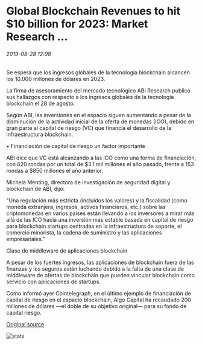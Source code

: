 # Global Blockchain Revenues to hit $10 billion for 2023: Market Research ...

###### 2019-08-28 12:08

Se espera que los ingresos globales de la tecnología blockchain alcancen los 10.000 millones de dólares en 2023.

La firma de asesoramiento del mercado tecnológico ABI Research publicó sus hallazgos con respecto a los ingresos globales de la tecnología blockchain el 28 de agosto.

Según ABI, las inversiones en el espacio siguen aumentando a pesar de la disminución de la actividad inicial de la oferta de monedas (ICO), debido en gran parte al capital de riesgo (VC) que financia el desarrollo de la infraestructura blockchain.

• Financiación de capital de riesgo un factor importante

ABI dice que VC está alcanzando a las ICO como una forma de financiación, con 620 rondas por un total de $3.1 mil millones el año pasado, frente a 153 rondas a $850 millones el año anterior.

Michela Menting, directora de investigación de seguridad digital y blockchain de ABI, dijo:

"Una regulación más estricta (incluidos los valores) y la fiscalidad (como moneda extranjera, ingresos, activos financieros, etc.) sobre las criptomonedas en varios países están llevando a los inversores a mirar más allá de las ICO hacia una inversión más estable basada en capital de riesgo para blockchain startups centradas en la infraestructura de soporte, el comercio minorista, la cadena de suministro y las aplicaciones empresariales."

Clase de middleware de aplicaciones blockchain

A pesar de los fuertes ingresos, las aplicaciones de blockchain fuera de las finanzas y los seguros están luchando debido a la falta de una clase de middleware de ofertas de blockchain que pueden vincular blockchain como servicio con aplicaciones de startups.

Como informó ayer Cointelegraph, en el último ejemplo de financiación de capital de riesgo en el espacio blockchain, Algo Capital ha recaudado 200 millones de dólares —el doble de su objetivo original— para su fondo de capital riesgo.

[Original source](https://cointelegraph.com/news/global-blockchain-revenues-to-hit-10-billion-by-2023-market-research)

![stats](https://c.statcounter.com/11760860/0/a89fa40b/1/ "stats")